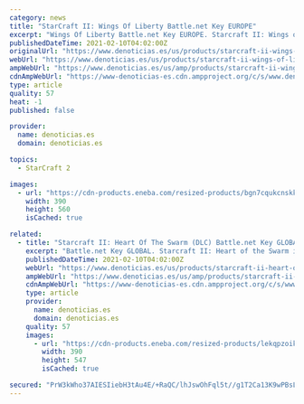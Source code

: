 ```yaml
---
category: news
title: "StarCraft II: Wings Of Liberty Battle.net Key EUROPE"
excerpt: "Wings Of Liberty Battle.net Key EUROPE. Starcraft II: Wings of Liberty the original competitive sci-fi RTS game developed by Blizzard Entertainment. Three species of"
publishedDateTime: 2021-02-10T04:02:00Z
originalUrl: "https://www.denoticias.es/us/products/starcraft-ii-wings-of-liberty-battle-net-key-europe.html"
webUrl: "https://www.denoticias.es/us/products/starcraft-ii-wings-of-liberty-battle-net-key-europe.html"
ampWebUrl: "https://www.denoticias.es/us/amp/products/starcraft-ii-wings-of-liberty-battle-net-key-europe.html"
cdnAmpWebUrl: "https://www-denoticias-es.cdn.ampproject.org/c/s/www.denoticias.es/us/amp/products/starcraft-ii-wings-of-liberty-battle-net-key-europe.html"
type: article
quality: 57
heat: -1
published: false

provider:
  name: denoticias.es
  domain: denoticias.es

topics:
  - StarCraft 2

images:
  - url: "https://cdn-products.eneba.com/resized-products/bgn7cqukcnskka73rwse_390x400_1x-0.jpg"
    width: 390
    height: 560
    isCached: true

related:
  - title: "Starcraft II: Heart Of The Swarm (DLC) Battle.net Key GLOBAL"
    excerpt: "Battle.net Key GLOBAL. Starcraft II: Heart of the Swarm is the second expansion to a competitive sci-fi RTS game Starcraft II. The expansion"
    publishedDateTime: 2021-02-10T04:02:00Z
    webUrl: "https://www.denoticias.es/us/products/starcraft-ii-heart-of-the-swarm-dlc-battle-net-key-global.html"
    ampWebUrl: "https://www.denoticias.es/us/amp/products/starcraft-ii-heart-of-the-swarm-dlc-battle-net-key-global.html"
    cdnAmpWebUrl: "https://www-denoticias-es.cdn.ampproject.org/c/s/www.denoticias.es/us/amp/products/starcraft-ii-heart-of-the-swarm-dlc-battle-net-key-global.html"
    type: article
    provider:
      name: denoticias.es
      domain: denoticias.es
    quality: 57
    images:
      - url: "https://cdn-products.eneba.com/resized-products/lekqpzoikgzinjtpsc5k_390x400_1x-0.jpg"
        width: 390
        height: 547
        isCached: true

secured: "PrW3kWho37AIESIiebH3tAu4E/+RaQC/lhJswOhFql5t//g1T2Ca13K9wPBsLlF8+VuHaTiAZb5I2eFy313nPUNHRGLHWWhYEBxyoqPJQRS2TJ4BcU4rH75Lf23o9uZybkcYFB8ez9xeXMGDYuyrAuKg8iXlmKVdhGkzg2aCIvsHFa4NCOFHYVlUWMJTHz14cb4o8sm9/ZszFs8m20uNDXfxPAwizawydRGyiBiQsC720Ej+tWnifH4usV/PtFElleexXLGXVhGyd9rqFQuDEM/LWRdLq2TK/69xtgNCxoTTx3zsy3jEQK6UCZneWr8XlFtkykubV47JM1KBv7dyiDZALuwERvGveettSIjKibk=;RJj9mVKBpX3nuIr4/sqR8g=="
---
```


